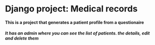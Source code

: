 # Django project: Medical records

#### This is a project that generates a patient profile from a questionaire
##### It has an admin where you can see the list of patients. the details, edit and delete them
